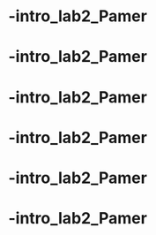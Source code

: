 # -intro_lab2_Pamer
# -intro_lab2_Pamer
# -intro_lab2_Pamer
# -intro_lab2_Pamer
# -intro_lab2_Pamer
# -intro_lab2_Pamer
